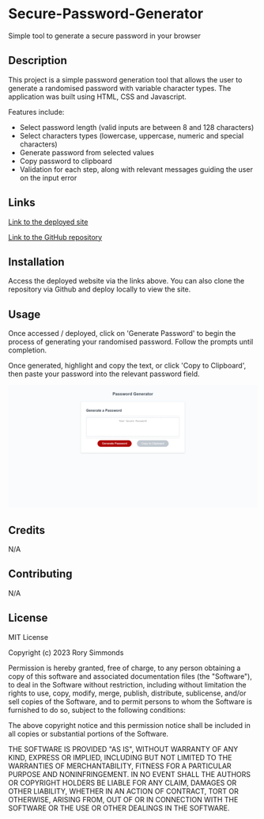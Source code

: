 # Secure-Password-Generator

Simple tool to generate a secure password in your browser

## Description

This project is a simple password generation tool that allows the user to generate a randomised password with variable character types. The application was built using HTML, CSS and Javascript.

Features include:
* Select password length (valid inputs are between 8 and 128 characters)
* Select characters types (lowercase, uppercase, numeric and special characters)
* Generate password from selected values
* Copy password to clipboard
* Validation for each step, along with relevant messages guiding the user on the input error

## Links

[Link to the deployed site](https://uberponky.github.io/Secure-Password-Generator/)

[Link to the GitHub repository](https://github.com/uberponky/Secure-Password-Generator)

## Installation

Access the deployed website via the links above. You can also clone the repository via Github and deploy locally to view the site.

## Usage

Once accessed / deployed, click on 'Generate Password' to begin the process of generating your randomised password. Follow the prompts until completion. 

Once generated, highlight and copy the text, or click 'Copy to Clipboard', then paste your password into the relevant password field.

![site preview](./preview.png)

## Credits

N/A

## Contributing

N/A

## License

MIT License

Copyright (c) 2023 Rory Simmonds

Permission is hereby granted, free of charge, to any person obtaining a copy
of this software and associated documentation files (the "Software"), to deal
in the Software without restriction, including without limitation the rights
to use, copy, modify, merge, publish, distribute, sublicense, and/or sell
copies of the Software, and to permit persons to whom the Software is
furnished to do so, subject to the following conditions:

The above copyright notice and this permission notice shall be included in all
copies or substantial portions of the Software.

THE SOFTWARE IS PROVIDED "AS IS", WITHOUT WARRANTY OF ANY KIND, EXPRESS OR
IMPLIED, INCLUDING BUT NOT LIMITED TO THE WARRANTIES OF MERCHANTABILITY,
FITNESS FOR A PARTICULAR PURPOSE AND NONINFRINGEMENT. IN NO EVENT SHALL THE
AUTHORS OR COPYRIGHT HOLDERS BE LIABLE FOR ANY CLAIM, DAMAGES OR OTHER
LIABILITY, WHETHER IN AN ACTION OF CONTRACT, TORT OR OTHERWISE, ARISING FROM,
OUT OF OR IN CONNECTION WITH THE SOFTWARE OR THE USE OR OTHER DEALINGS IN THE
SOFTWARE.